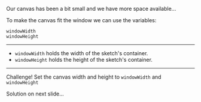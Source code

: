 Our canvas has been a bit small and we have more space available...

To make the canvas fit the window we can use the variables:
```
windowWidth
windowHeight
```
---
- `windowWidth` holds the width of the sketch's container.
- `windowHeight` holds the height of the sketch's container.
---

Challenge! Set the canvas width and height to `windowWidth` and `windowHeight` 

Solution on next slide...